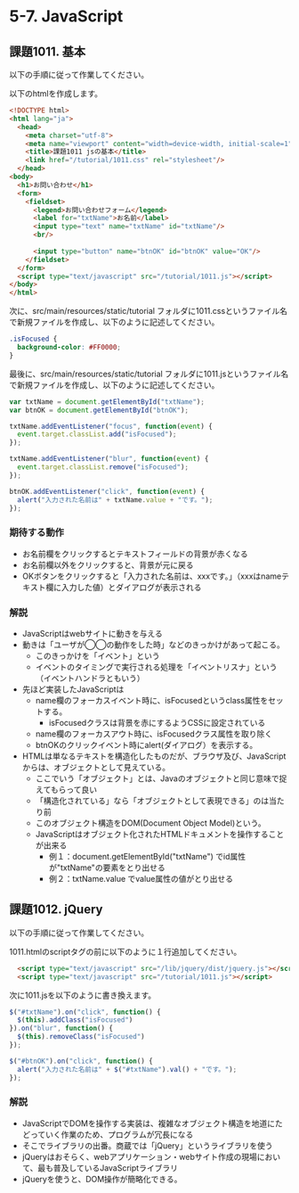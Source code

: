 # 5-7. JavaScript

## 課題1011. 基本
以下の手順に従って作業してください。

以下のhtmlを作成します。

```html
<!DOCTYPE html>
<html lang="ja">
  <head>
    <meta charset="utf-8">
    <meta name="viewport" content="width=device-width, initial-scale=1">
    <title>課題1011 jsの基本</title>
    <link href="/tutorial/1011.css" rel="stylesheet"/>
  </head>
<body>
  <h1>お問い合わせ</h1>
  <form>
    <fieldset>
      <legend>お問い合わせフォーム</legend>
      <label for="txtName">お名前</label>
      <input type="text" name="txtName" id="txtName"/>
      <br/>
      
      <input type="button" name="btnOK" id="btnOK" value="OK"/>
    </fieldset>
  </form>
  <script type="text/javascript" src="/tutorial/1011.js"></script>
</body>
</html>
```

次に、src/main/resources/static/tutorial フォルダに1011.cssというファイル名で新規ファイルを作成し、以下のように記述してください。

```css
.isFocused {
  background-color: #FF0000;
}
```

最後に、src/main/resources/static/tutorial フォルダに1011.jsというファイル名で新規ファイルを作成し、以下のように記述してください。

```js
var txtName = document.getElementById("txtName");
var btnOK = document.getElementById("btnOK");

txtName.addEventListener("focus", function(event) {
  event.target.classList.add("isFocused");
});

txtName.addEventListener("blur", function(event) {
  event.target.classList.remove("isFocused");
});

btnOK.addEventListener("click", function(event) {
  alert("入力された名前は" + txtName.value + "です。");
});
```

### 期待する動作
- お名前欄をクリックするとテキストフィールドの背景が赤くなる
- お名前欄以外をクリックすると、背景が元に戻る
- OKボタンをクリックすると「入力された名前は、xxxです。」（xxxはnameテキスト欄に入力した値）とダイアログが表示される

### 解説
- JavaScriptはwebサイトに動きを与える
- 動きは「ユーザが◯◯の動作をした時」などのきっかけがあって起こる。
    - このきっかけを「イベント」という
    - イベントのタイミングで実行される処理を「イベントリスナ」という（イベントハンドラともいう）
- 先ほど実装したJavaScriptは
    - name欄のフォーカスイベント時に、isFocusedというclass属性をセットする。
        - isFocusedクラスは背景を赤にするようCSSに設定されている
    - name欄のフォーカスアウト時に、isFocusedクラス属性を取り除く
    - btnOKのクリックイベント時にalert(ダイアログ）を表示する。
- HTMLは単なるテキストを構造化したものだが、ブラウザ及び、JavaScriptからは、オブジェクトとして見えている。
    - ここでいう「オブジェクト」とは、Javaのオブジェクトと同じ意味で捉えてもらって良い
    - 「構造化されている」なら「オブジェクトとして表現できる」のは当たり前
    - このオブジェクト構造をDOM(Document Object Model)という。
    - JavaScriptはオブジェクト化されたHTMLドキュメントを操作することが出来る
        - 例１：document.getElementById("txtName") でid属性が"txtName"の要素をとり出せる
        - 例２：txtName.value でvalue属性の値がとり出せる

## 課題1012. jQuery
以下の手順に従って作業してください。

1011.htmlのscriptタグの前に以下のように１行追加してください。

```html
  <script type="text/javascript" src="/lib/jquery/dist/jquery.js"></script>
  <script type="text/javascript" src="/tutorial/1011.js"></script>
```

次に1011.jsを以下のように書き換えます。

```js
$("#txtName").on("click", function() {
  $(this).addClass("isFocused")
}).on("blur", function() {
  $(this).removeClass("isFocused")
});

$("#btnOK").on("click", function() {
  alert("入力された名前は" + $("#txtName").val() + "です。");
});
```

### 解説
- JavaScriptでDOMを操作する実装は、複雑なオブジェクト構造を地道にたどっていく作業のため、プログラムが冗長になる
- そこでライブラリの出番。商蔵では「jQuery」というライブラリを使う
- jQueryはおそらく、webアプリケーション・webサイト作成の現場において、最も普及しているJavaScriptライブラリ
- jQueryを使うと、DOM操作が簡略化できる。